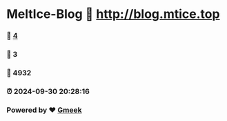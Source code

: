 # MeltIce-Blog :link: http://blog.mtice.top 
### :page_facing_up: [4](http://blog.mtice.top/tag.html) 
### :speech_balloon: 3 
### :hibiscus: 4932 
### :alarm_clock: 2024-09-30 20:28:16 
### Powered by :heart: [Gmeek](https://github.com/Meekdai/Gmeek)
